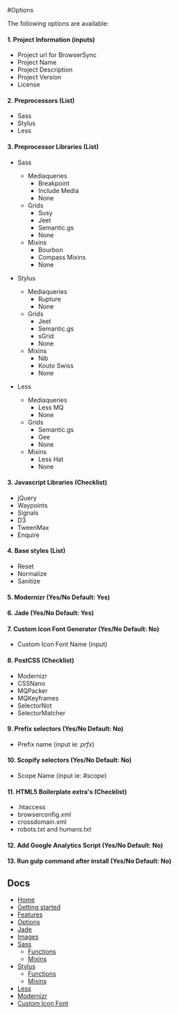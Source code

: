 #Options

The following options are available:

#### 1. Project Information (inputs)

- Project url for BrowserSync
- Project Name
- Project Description
- Project Version
- License


#### 2. Preprocessors (List)
- Sass
- Stylus
- Less

#### 3. Preprocessor Libraries (List)

- Sass
	- Mediaqueries
		- Breakpoint 
		- Include Media
		- None
	- Grids
  		- Susy
  		- Jeet
  		- Semantic.gs
  		- None
  	- Mixins
  		- Bourbon
  		- Compass Mixins
  		- None
    
- Stylus
	- Mediaqueries
		- Rupture
		- None
	- Grids 
 		- Jeet
  		- Semantic.gs
  		- sGrid
  		- None
  	- Mixins
  		- Nib
  		- Kouto Swiss
  		- None

- Less
	- Mediaqueries
  		- Less MQ
  		- None
  	- Grids
  		- Semantic.gs
  		- Gee
  		- None
  	- Mixins
		- Less Hat
		- None

#### 3. Javascript Libraries (Checklist)

- jQuery
- Waypoints
- Signals
- D3
- TweenMax
- Enquire

#### 4. Base styles (List)
  	
- Reset
- Normalize
- Sanitize
  	
#### 5. Modernizr (Yes/No Default: Yes)

#### 6. Jade (Yes/No Default: Yes)

#### 7. Custom Icon Font Generator (Yes/No Default: No)	
- Custom Icon Font Name (input)	

#### 8. PostCSS (Checklist)

- Modernizr
- CSSNano
- MQPacker
- MQKeyframes
- SelectorNot
- SelectorMatcher

#### 9. Prefix selectors (Yes/No Default: No)

- Prefix name (input ie: _prfx_) 
 
#### 10. Scopify selectors (Yes/No Default: No)

- Scope Name (input ie: _#scope_)

#### 11. HTML5 Boilerplate extra's (Checklist)

- .htaccess
- browserconfig.xml
- crossdomain.xml
- robots.txt and humans.txt

#### 12. Add Google Analytics Script (Yes/No Default: No)
#### 13. Run gulp command after install (Yes/No Default: No)

## Docs

- [Home](/README.md)
- [Getting started](/docs/getting-started.md)
- [Features](/docs/features.md)
- [Options](/docs/options.md)
- [Jade](/docs/jade)
- [Images](/docs/images.md)
- [Sass](/docs/sass/sass.md)
	- [Functions](/docs/sass/functions.md)
	- [Mixins](/docs/sass/mixins.md)
- [Stylus](/docs/stylus/stylus.md)
	- [Functions](/docs/stylus/functions.md)
	- [Mixins](/docs/stylus/mixins.md)
- [Less](/docs/less/less.md)
- [Modernizr](/docs/modernizr.md)
- [Custom Icon Font](/docs/custom-icon-font.md)